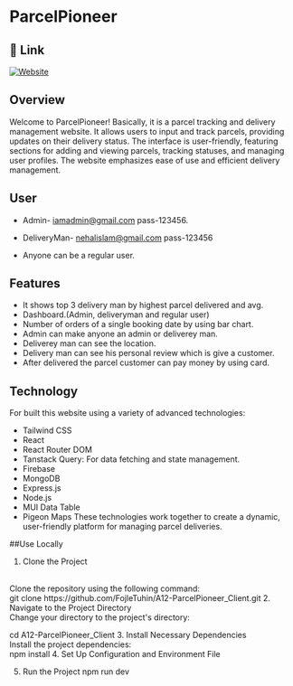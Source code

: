 
# ParcelPioneer




## 🔗 Link
[![Website](https://img.shields.io/badge/website-000?style=for-the-badge&logo=ko-fi&logoColor=white)](https://parcelpioneer.netlify.app/)

## Overview
<p>Welcome to ParcelPioneer! 
Basically, it is a parcel tracking and delivery management website. It allows users to input and track parcels, providing updates on their delivery status. The interface is user-friendly, featuring sections for adding and viewing parcels, tracking statuses, and managing user profiles. The website emphasizes ease of use and efficient delivery management. </p>


## User
- Admin- iamadmin@gmail.com pass-123456.

- DeliveryMan- nehalislam@gmail.com pass-123456

- Anyone can be a regular user.
## Features

- It shows top 3 delivery man by highest parcel delivered and avg.
- Dashboard.(Admin, deliveryman and regular user)
- Number of orders of a single booking date by using bar chart.
- Admin can make anyone an admin or deliverey man.
- Deliverey man can see the location.
- Delivery man can see his personal review which is give a customer.
- After delivered the  parcel customer can pay money by using card.


## Technology
For built this website using a variety of advanced technologies:
- Tailwind CSS
- React
- React Router DOM
- Tanstack Query: For data fetching and state management.
- Firebase
- MongoDB
- Express.js
- Node.js
- MUI Data Table
- Pigeon Maps
These technologies work together to create a dynamic, user-friendly platform for managing parcel deliveries.



##Use Locally
1. Clone the Project
<br/>
Clone the repository using the following command:<br/>
git clone https://github.com/FojleTuhin/A12-ParcelPioneer_Client.git
2. Navigate to the Project Directory<br/>
Change your directory to the project's directory:<br/>


cd A12-ParcelPioneer_Client
3. Install Necessary Dependencies <br/>
Install the project dependencies: <br/>
npm install
4. Set Up Configuration and Environment File

5. Run the Project
npm run dev







